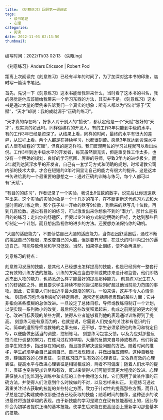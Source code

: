 ```yaml
---
title: 《刻意练习》回顾第一遍阅读
tags:
  - 读书笔记
  - 心理
categories:
  - 阅读
date: 2022-11-03 02:13:50
thumbnail:
---
```


编写时间：2022/11/03 02:13 （失眠ing）

《刻意练习》Anders Ericsson | Robert Pool

距离上次阅读完《刻意练习》已经有半年的时间了，为了加深对这本书的印象，临时写一篇读书笔记。

首先，先说一下《刻意练习》这本书能给我带来什么，当时看了这本书的书名，我的感觉是他应该能给我带来一个学习东西的方法，其实并不是。《刻意练习》这本书是通过大量的案例来告诉我们一个真实的想象：所有人都以为“杰出”源于“天赋”，“天才”却说：我的成就源于“正确的练习”。

“天才真的存在吗”，好多人对于别人的“擅长”，都认定他是一个“天赋”极好的“天才”，现实真的如此吗。同样做编程的开发人，有的工作3年只能到中级的水平，有的工作3年已经是资深了。从结果上看，同样的时间，最终的水平有很大的差异，从过程上看，两个人都是在持续学习，也都很刻苦。感觉3年就达到资深水平的人很有编程的“天赋”，但真的是这样吗。我们反观两位的学习过程就可以看出端倪。工作3年到达中级水平的开发者，每天虽然很充实，但是重复性工作太多，也没有一个明确的规划、良好的学习氛围、厉害的导师，导致3年内的进步极少。而3年就到达资深水平的开发者，自己有一套学习方式和明确的规划，时常请教公司内部的技术大拿，才会在短短的3年时间里让自己的能力有很大的提升。这是这本书传递给我的一个最重要的思想之一：通过正确的训练与练习，每个人都可以有“天赋”。

“有目的的练习”，作者记录了一个实验，我说出9位数的数字，说完后让你迅速默写出来。这个实验的实验对象是一个十几岁的孩子，在不断更新迭代练习方式和大量时间的训练之后，那个孩子从一开始的默写9位数，到后来的默写几十位数，再到几百位数。通过有目的的练习，可以激发出来你想象不到的“潜力”。那什么是有目的的练习：走出你的舒适区，但要以专注的方式制定明确的目标，为达到那些目标制定一个计划，而且想出监视你的进步的方法。还要想办法保持你的动机。

“大脑的适应能力”，不要低估自己大脑的适应能力，当你走出舒适圈后，通过不断的挑战自己的极限，来改变自己的大脑。但是要有尺度，在过长的时间内过分的逼迫自己，可能导致倦怠和学习低效。当然，如果停止训练，便不会再进步，

刻意练习的特点：

刻意练习发展的技能，是其他人已经想出怎样提高的技能，也是已经拥有一整套行之有效的训练方法的技能。训练的方案应当由导师或教练来设计和监管，他们即熟悉杰出人物的能力，也熟悉怎么样才能最好的提高那种能力。
刻意练习发生在人们的舒适区之外，而且要求学生持续不断的尝试那些刚好超过他当前能力范围的事物。因此，它需要人们付出近乎最大限度的努力。一般来讲，这并不令人心情愉快。
刻意练习包含得到良好的特定目标，通常还包括目标表现的某些方面；它并非指向某些模糊的总体改进。一旦设定了总体目标，导师或教练将制订一个计划，以便实现一系列微小的改变，最后将这些改变积累起来，构成之前期望的更大的变化。改进目标表现的某些方面，使得从业者能够看到他的表现通过训练得到了提高。
刻意练习是有意而为的，也就是说，它需要人们完全的关注和有意识的行动。简单的遵照导师或教练的之事去做，还不够，学生必须紧跟他的练习和特定目标，以便能做出适当的调整，控制练习。
刻意练习包含反馈，以及为应对那些反馈而进行调整的努力，在练习过程的早期，大量的反馈来自导师或教练，他们将监测学生的进步，指出存在的问题，而且提供解决这些问题的方法。随着时间的推移，学生必须学会自己监测自己、自己发现错误，并做出相应调整。这种自我检测，薛瑶高效的心理表征。
刻意练习既产生有效的心理表征，又依靠有效的心理表征。提高水平与改进心理表征是相辅相成的，两者不可偏废；随着人们水平的提升，表征也变得更加详尽和有效，反过来使得人们可能实现更大程度的改进。心理表征使人们能监测在训练中和实际的工作中做得怎么样。它们表明了做某件事的正确方法，并使得人们注意到什么时候做的不对，以及怎样来纠正。
刻意练习通过着重关注过去获取的技能的某些特定方面，致力于针对性的提高那些方面，而且几乎总是包括构建或修改那些过去已经获取的技能；随着时间的推移，这种逐步的改进最终将造就卓越的表现。由于新技能的学习是建立在现有技能基础上的，因此导师会为初学者提供正确的基本技能，使学生后来能在更高层面上重新学习那些基本的技能。
